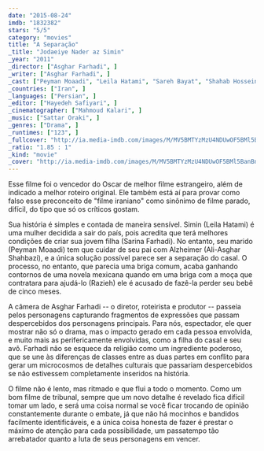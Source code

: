 ```yaml
---
date: "2015-08-24"
imdb: "1832382"
stars: "5/5"
category: "movies"
title: "A Separação"
_title: "Jodaeiye Nader az Simin"
_year: "2011"
_director: ["Asghar Farhadi", ]
_writer: ["Asghar Farhadi", ]
_cast: ["Peyman Moaadi", "Leila Hatami", "Sareh Bayat", "Shahab Hosseini", "Sarina Farhadi", "Merila Zare'i", "Ali-Asghar Shahbazi", "Babak Karimi", "Kimia Hosseini", ]
_countries: ["Iran", ]
_languages: ["Persian", ]
_editor: ["Hayedeh Safiyari", ]
_cinematographer: ["Mahmoud Kalari", ]
_music: ["Sattar Oraki", ]
_genres: ["Drama", ]
_runtimes: ["123", ]
_fullcover: "http://ia.media-imdb.com/images/M/MV5BMTYzMzU4NDUwOF5BMl5BanBnXkFtZTcwMTM5MjA5Ng@@.jpg"
_ratio: "1.85 : 1"
_kind: "movie"
_cover: "http://ia.media-imdb.com/images/M/MV5BMTYzMzU4NDUwOF5BMl5BanBnXkFtZTcwMTM5MjA5Ng@@._V1._SX94_SY140_.jpg"
---
```

Esse filme foi o vencedor do Oscar de melhor filme estrangeiro, além de indicado a melhor roteiro original. Ele também está aí para provar como falso esse preconceito de "filme iraniano" como sinônimo de filme parado, difícil, do tipo que só os críticos gostam.

Sua história é simples e contada de maneira sensível. Simin (Leila Hatami) é uma mulher decidida a sair do país, pois acredita que terá melhores condições de criar sua jovem filha (Sarina Farhadi). No entanto, seu marido (Peyman Moaadi) tem que cuidar de seu pai com Alzheimer (Ali-Asghar Shahbazi), e a única solução possível parece ser a separação do casal. O processo, no entanto, que parecia uma briga comum, acaba ganhando contornos de uma novela mexicana quando em uma briga com a moça que contratara para ajudá-lo (Razieh) ele é acusado de fazê-la perder seu bebê de cinco meses.

A câmera de Asghar Farhadi -- o diretor, roteirista e produtor -- passeia pelos personagens capturando fragmentos de expressões que passam despercebidos dos personagens principais. Para nós, espectador, ele quer mostrar não só o drama, mas o impacto gerado em cada pessoa envolvida, e muito mais as perifericamente envolvidas, como a filha do casal e seu avô. Farhadi não se esquece da religião como um ingrediente poderoso, que se une às diferenças de classes entre as duas partes em conflito para gerar um microcosmos de detalhes culturais que passariam despercebidos se não estivessem completamente inseridos na história.

O filme não é lento, mas ritmado e que flui a todo o momento. Como um bom filme de tribunal, sempre que um novo detalhe é revelado fica difícil tomar um lado, e será uma coisa normal se você ficar trocando de opinião constantemente durante o embate, já que não há mocinhos e bandidos facilmente identificáveis, e a única coisa honesta de fazer é prestar o máximo de atenção para cada possibilidade, um passatempo tão arrebatador quanto a luta de seus personagens em vencer.
